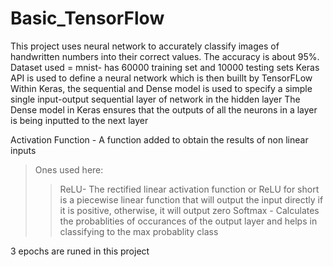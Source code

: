 # Basic_TensorFlow

This project uses neural network to accurately classify images of handwritten numbers into their correct values. The accuracy is about 95%. 
Dataset used = mnist- has 60000 training set and 10000 testing sets
Keras API is used to define a neural network which is then buillt by TensorFLow
Within Keras, the sequential and Dense model is used to specify a simple single input-output sequential layer of network in the hidden layer
The Dense model in Keras ensures that the outputs of all the neurons in a layer is being inputted to the next layer 

Activation Function - A function added to obtain the results of non linear inputs
> Ones used here:
>> ReLU- The rectified linear activation function or ReLU for short is a piecewise linear function that will output the input directly if it is positive, otherwise, it will output zero
>> Softmax - Calculates the probablities of occurances of the output layer and helps in classifying to the max probablity class

3 epochs are runed in this project
